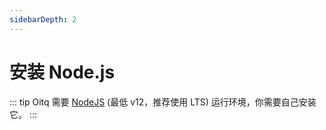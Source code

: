 ```yaml
---
sidebarDepth: 2
---
```


# 安装 Node.js

::: tip
Oitq 需要 [NodeJS](https://nodejs.org/) (最低 v12，推荐使用 LTS) 运行环境，你需要自己安装它。
:::
